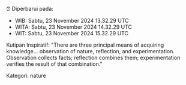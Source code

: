 ⏰ Diperbarui pada:
- WIB: Sabtu, 23 November 2024 13.32.29 UTC
- WITA: Sabtu, 23 November 2024 14.32.29 UTC
- WIT: Sabtu, 23 November 2024 15.32.29 UTC

Kutipan Inspiratif:
"There are three principal means of acquiring knowledge... observation of nature, reflection, and experimentation. Observation collects facts; reflection combines them; experimentation verifies the result of that combination."


Kategori: nature

